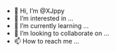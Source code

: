 - 👋 Hi, I’m @XJppy
- 👀 I’m interested in ...
- 🌱 I’m currently learning ...
- 💞️ I’m looking to collaborate on ...
- 📫 How to reach me ...

<!---
X Jppy is a ✨ special ✨ repository because its `README.md` (this file) appears on your GitHub profile.
You can click the Preview link to take a look at your changes.
--->
